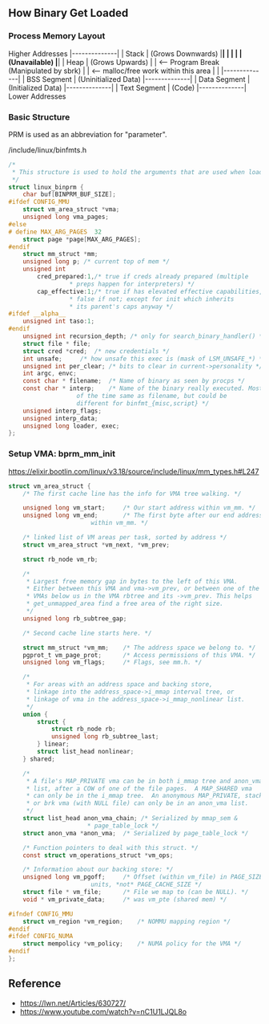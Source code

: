 ## How Binary Get Loaded

### Process Memory Layout

Higher Addresses
|--------------|
| Stack        |  (Grows Downwards)
|______________|
|              |
|              |  (Unavailable)
|______________|
| Heap         |  (Grows Upwards)
|              |  <-- Program Break (Manipulated by sbrk)
|              |  <-- malloc/free work within this area
|              |
|--------------|
| BSS Segment  |  (Uninitialized Data)
|--------------|
| Data Segment |  (Initialized Data)
|--------------|
| Text Segment |  (Code)
|--------------|
Lower Addresses

### Basic Structure

PRM is used as an abbreviation for "parameter".

/include/linux/binfmts.h


```c
/*
 * This structure is used to hold the arguments that are used when loading binaries.
 */
struct linux_binprm {
	char buf[BINPRM_BUF_SIZE];
#ifdef CONFIG_MMU
	struct vm_area_struct *vma;
	unsigned long vma_pages;
#else
# define MAX_ARG_PAGES	32
	struct page *page[MAX_ARG_PAGES];
#endif
	struct mm_struct *mm;
	unsigned long p; /* current top of mem */
	unsigned int
		cred_prepared:1,/* true if creds already prepared (multiple
				 * preps happen for interpreters) */
		cap_effective:1;/* true if has elevated effective capabilities,
				 * false if not; except for init which inherits
				 * its parent's caps anyway */
#ifdef __alpha__
	unsigned int taso:1;
#endif
	unsigned int recursion_depth; /* only for search_binary_handler() */
	struct file * file;
	struct cred *cred;	/* new credentials */
	int unsafe;		/* how unsafe this exec is (mask of LSM_UNSAFE_*) */
	unsigned int per_clear;	/* bits to clear in current->personality */
	int argc, envc;
	const char * filename;	/* Name of binary as seen by procps */
	const char * interp;	/* Name of the binary really executed. Most
				   of the time same as filename, but could be
				   different for binfmt_{misc,script} */
	unsigned interp_flags;
	unsigned interp_data;
	unsigned long loader, exec;
};
```

### Setup VMA: bprm_mm_init

https://elixir.bootlin.com/linux/v3.18/source/include/linux/mm_types.h#L247

```c
struct vm_area_struct {
	/* The first cache line has the info for VMA tree walking. */

	unsigned long vm_start;		/* Our start address within vm_mm. */
	unsigned long vm_end;		/* The first byte after our end address
					   within vm_mm. */

	/* linked list of VM areas per task, sorted by address */
	struct vm_area_struct *vm_next, *vm_prev;

	struct rb_node vm_rb;

	/*
	 * Largest free memory gap in bytes to the left of this VMA.
	 * Either between this VMA and vma->vm_prev, or between one of the
	 * VMAs below us in the VMA rbtree and its ->vm_prev. This helps
	 * get_unmapped_area find a free area of the right size.
	 */
	unsigned long rb_subtree_gap;

	/* Second cache line starts here. */

	struct mm_struct *vm_mm;	/* The address space we belong to. */
	pgprot_t vm_page_prot;		/* Access permissions of this VMA. */
	unsigned long vm_flags;		/* Flags, see mm.h. */

	/*
	 * For areas with an address space and backing store,
	 * linkage into the address_space->i_mmap interval tree, or
	 * linkage of vma in the address_space->i_mmap_nonlinear list.
	 */
	union {
		struct {
			struct rb_node rb;
			unsigned long rb_subtree_last;
		} linear;
		struct list_head nonlinear;
	} shared;

	/*
	 * A file's MAP_PRIVATE vma can be in both i_mmap tree and anon_vma
	 * list, after a COW of one of the file pages.	A MAP_SHARED vma
	 * can only be in the i_mmap tree.  An anonymous MAP_PRIVATE, stack
	 * or brk vma (with NULL file) can only be in an anon_vma list.
	 */
	struct list_head anon_vma_chain; /* Serialized by mmap_sem &
					  * page_table_lock */
	struct anon_vma *anon_vma;	/* Serialized by page_table_lock */

	/* Function pointers to deal with this struct. */
	const struct vm_operations_struct *vm_ops;

	/* Information about our backing store: */
	unsigned long vm_pgoff;		/* Offset (within vm_file) in PAGE_SIZE
					   units, *not* PAGE_CACHE_SIZE */
	struct file * vm_file;		/* File we map to (can be NULL). */
	void * vm_private_data;		/* was vm_pte (shared mem) */

#ifndef CONFIG_MMU
	struct vm_region *vm_region;	/* NOMMU mapping region */
#endif
#ifdef CONFIG_NUMA
	struct mempolicy *vm_policy;	/* NUMA policy for the VMA */
#endif
};
```
## Reference

- https://lwn.net/Articles/630727/
- https://www.youtube.com/watch?v=nC1U1LJQL8o